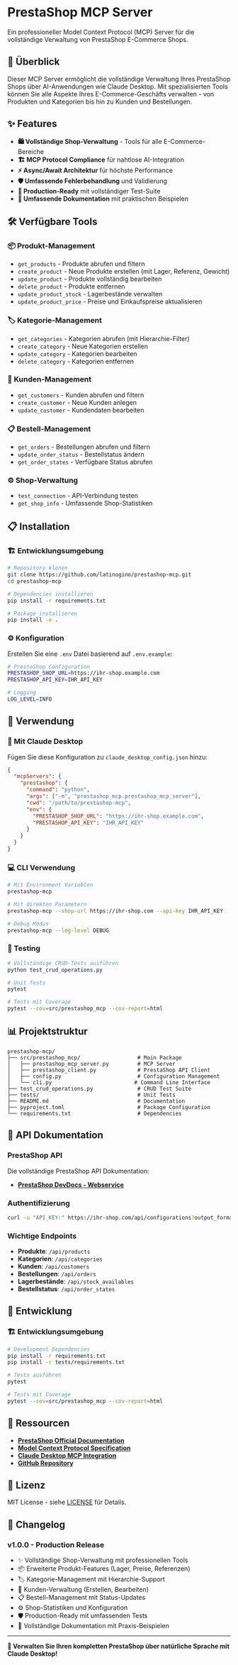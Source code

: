 # PrestaShop MCP Server

Ein professioneller Model Context Protocol (MCP) Server für die vollständige Verwaltung von PrestaShop E-Commerce Shops.

## 🚀 Überblick

Dieser MCP Server ermöglicht die vollständige Verwaltung Ihres PrestaShop Shops über AI-Anwendungen wie Claude Desktop. Mit spezialisierten Tools können Sie alle Aspekte Ihres E-Commerce-Geschäfts verwalten - von Produkten und Kategorien bis hin zu Kunden und Bestellungen.

## ✨ Features

- **🛍️ Vollständige Shop-Verwaltung** - Tools für alle E-Commerce-Bereiche
- **🏗️ MCP Protocol Compliance** für nahtlose AI-Integration
- **⚡ Async/Await Architektur** für höchste Performance
- **🛡️ Umfassende Fehlerbehandlung** und Validierung
- **🔧 Production-Ready** mit vollständiger Test-Suite
- **📖 Umfassende Dokumentation** mit praktischen Beispielen

## 🛠️ Verfügbare Tools

### 📦 Produkt-Management
- `get_products` - Produkte abrufen und filtern
- `create_product` - Neue Produkte erstellen (mit Lager, Referenz, Gewicht)
- `update_product` - Produkte vollständig bearbeiten
- `delete_product` - Produkte entfernen
- `update_product_stock` - Lagerbestände verwalten
- `update_product_price` - Preise und Einkaufspreise aktualisieren

### 🏷️ Kategorie-Management
- `get_categories` - Kategorien abrufen (mit Hierarchie-Filter)
- `create_category` - Neue Kategorien erstellen
- `update_category` - Kategorien bearbeiten
- `delete_category` - Kategorien entfernen

### 👥 Kunden-Management
- `get_customers` - Kunden abrufen und filtern
- `create_customer` - Neue Kunden anlegen
- `update_customer` - Kundendaten bearbeiten

### 📋 Bestell-Management
- `get_orders` - Bestellungen abrufen und filtern
- `update_order_status` - Bestellstatus ändern
- `get_order_states` - Verfügbare Status abrufen

### ⚙️ Shop-Verwaltung
- `test_connection` - API-Verbindung testen
- `get_shop_info` - Umfassende Shop-Statistiken

## 📋 Installation

### 🏗️ Entwicklungsumgebung

```bash
# Repository klonen
git clone https://github.com/latinogino/prestashop-mcp.git
cd prestashop-mcp

# Dependencies installieren
pip install -r requirements.txt

# Package installieren
pip install -e .
```

### ⚙️ Konfiguration

Erstellen Sie eine `.env` Datei basierend auf `.env.example`:

```bash
# PrestaShop Configuration
PRESTASHOP_SHOP_URL=https://ihr-shop.example.com
PRESTASHOP_API_KEY=IHR_API_KEY

# Logging
LOG_LEVEL=INFO
```

## 🎯 Verwendung

### 🤖 Mit Claude Desktop

Fügen Sie diese Konfiguration zu `claude_desktop_config.json` hinzu:

```json
{
  "mcpServers": {
    "prestashop": {
      "command": "python",
      "args": ["-m", "prestashop_mcp.prestashop_mcp_server"],
      "cwd": "/path/to/prestashop-mcp",
      "env": {
        "PRESTASHOP_SHOP_URL": "https://ihr-shop.example.com",
        "PRESTASHOP_API_KEY": "IHR_API_KEY"
      }
    }
  }
}
```

### 💻 CLI Verwendung

```bash
# Mit Environment Variablen
prestashop-mcp

# Mit direkten Parametern
prestashop-mcp --shop-url https://ihr-shop.com --api-key IHR_API_KEY

# Debug Modus
prestashop-mcp --log-level DEBUG
```

### 🧪 Testing

```bash
# Vollständige CRUD-Tests ausführen
python test_crud_operations.py

# Unit Tests
pytest

# Tests mit Coverage
pytest --cov=src/prestashop_mcp --cov-report=html
```

## 📊 Projektstruktur

```
prestashop-mcp/
├── src/prestashop_mcp/                  # Main Package
│   ├── prestashop_mcp_server.py         # MCP Server
│   ├── prestashop_client.py             # PrestaShop API Client
│   ├── config.py                        # Configuration Management
│   └── cli.py                          # Command Line Interface
├── test_crud_operations.py              # CRUD Test Suite
├── tests/                               # Unit Tests
├── README.md                            # Documentation
├── pyproject.toml                       # Package Configuration
└── requirements.txt                     # Dependencies
```

## 📖 API Dokumentation

### PrestaShop API

Die vollständige PrestaShop API Dokumentation:
- **[PrestaShop DevDocs - Webservice](https://devdocs.prestashop-project.org/8/webservice/)**

### Authentifizierung

```bash
curl -u "API_KEY:" https://ihr-shop.com/api/configurations?output_format=JSON
```

### Wichtige Endpoints

- **Produkte**: `/api/products`
- **Kategorien**: `/api/categories`
- **Kunden**: `/api/customers`
- **Bestellungen**: `/api/orders`
- **Lagerbestände**: `/api/stock_availables`
- **Bestellstatus**: `/api/order_states`

## 🧪 Entwicklung

### 🏗️ Entwicklungsumgebung

```bash
# Development Dependencies
pip install -r requirements.txt
pip install -r tests/requirements.txt

# Tests ausführen
pytest

# Tests mit Coverage
pytest --cov=src/prestashop_mcp --cov-report=html
```

## 📖 Ressourcen

- **[PrestaShop Official Documentation](https://devdocs.prestashop-project.org/)**
- **[Model Context Protocol Specification](https://modelcontextprotocol.io/)**
- **[Claude Desktop MCP Integration](https://docs.anthropic.com/)**
- **[GitHub Repository](https://github.com/latinogino/prestashop-mcp)**

## 📄 Lizenz

MIT License - siehe [LICENSE](LICENSE) für Details.

## 📝 Changelog

### v1.0.0 - Production Release
- ✨ Vollständige Shop-Verwaltung mit professionellen Tools
- 📦 Erweiterte Produkt-Features (Lager, Preise, Referenzen)
- 🏷️ Kategorie-Management mit Hierarchie-Support
- 👥 Kunden-Verwaltung (Erstellen, Bearbeiten)
- 📋 Bestell-Management mit Status-Updates
- ⚙️ Shop-Statistiken und Konfiguration
- 🛡️ Production-Ready mit umfassenden Tests
- 📖 Vollständige Dokumentation mit Praxis-Beispielen

---

**🎯 Verwalten Sie Ihren kompletten PrestaShop über natürliche Sprache mit Claude Desktop!**